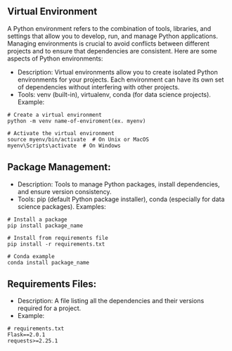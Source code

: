 Virtual Environment
-------------------
A Python environment refers to the combination of tools, libraries, 
and settings that allow you to develop, run, and manage Python applications. 
Managing environments is crucial to avoid conflicts between different projects and 
to ensure that dependencies are consistent. 
Here are some aspects of Python environments:
- Description: Virtual environments allow you to create isolated Python environments for your projects. Each environment can have its own set of dependencies without interfering with other projects.
- Tools: venv (built-in), virtualenv, conda (for data science projects).
Example:
```
# Create a virtual environment
python -m venv name-of-enviroment(ex. myenv)

# Activate the virtual environment
source myenv/bin/activate  # On Unix or MacOS
myenv\Scripts\activate  # On Windows
```
## Package Management:
- Description: Tools to manage Python packages, install dependencies, and ensure version consistency.
- Tools: pip (default Python package installer), conda (especially for data science packages).
Examples:
```
# Install a package
pip install package_name

# Install from requirements file
pip install -r requirements.txt

# Conda example
conda install package_name
```
## Requirements Files:
- Description: A file listing all the dependencies and their versions required for a project.
- Example:
```
# requirements.txt
Flask==2.0.1
requests>=2.25.1
```
